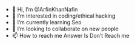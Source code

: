 - 👋 Hi, I’m @ArfinKhanNafin
- 👀 I’m interested in coding/ethical hacking
- 🌱 I’m currently learning Seo
- 💞️ I’m looking to collaborate on new people
- 📫 How to reach me Answer Is Don’t Reach me 

<!---
ArfinKhanNafin/ArfinKhanNafin is a ✨ special ✨ repository because its `README.md` (this file) appears on your GitHub profile.
You can click the Preview link to take a look at your changes.
--->

